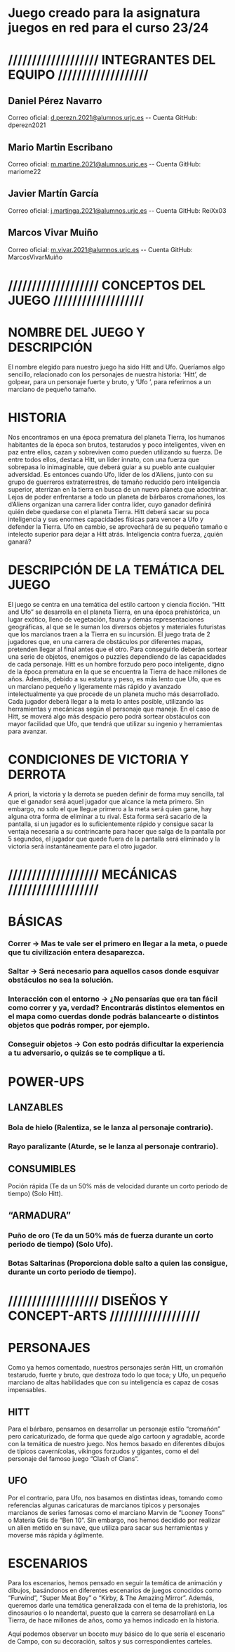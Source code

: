 # Juego creado para la asignatura juegos en red para el curso 23/24
# /////////////////// INTEGRANTES DEL EQUIPO ///////////////////
 ## Daniel Pérez Navarro
Correo oficial: d.perezn.2021@alumnos.urjc.es
-- Cuenta GitHub: dperezn2021

 ## Mario Martin Escribano
Correo oficial: m.martine.2021@alumnos.urjc.es
-- Cuenta GitHub: mariome22

 ## Javier Martín García
Correo oficial: j.martinga.2021@alumnos.urjc.es
-- Cuenta GitHub: ReiXx03

 ## Marcos Vivar Muiño
Correo oficial: m.vivar.2021@alumnos.urjc.es
-- Cuenta GitHub: MarcosVivarMuiño

# /////////////////// CONCEPTOS DEL JUEGO ///////////////////
# NOMBRE DEL JUEGO Y DESCRIPCIÓN
El nombre elegido para nuestro juego ha sido Hitt and Ufo. Queríamos algo sencillo, relacionado con los personajes de nuestra historia: ‘Hitt’, de golpear, para un personaje fuerte y bruto, y ‘Ufo ’, para referirnos a un marciano de pequeño tamaño.

# HISTORIA
Nos encontramos en una época prematura del planeta Tierra, los humanos habitantes de la época son brutos, testarudos y poco inteligentes, viven en paz entre ellos, cazan y sobreviven como pueden utilizando su fuerza. De entre todos ellos, destaca Hitt, un líder innato, con una fuerza que sobrepasa lo inimaginable, que deberá guiar a su pueblo ante cualquier adversidad. Es entonces cuando Ufo, líder de los d’Aliens, junto con su grupo de guerreros extraterrestres, de tamaño reducido pero inteligencia superior, aterrizan en la tierra en busca de un nuevo planeta que adoctrinar. Lejos de poder enfrentarse a todo un planeta de bárbaros cromañones, los d’Aliens organizan una carrera líder contra líder, cuyo ganador definirá quién debe quedarse con el planeta Tierra. Hitt deberá sacar su poca inteligencia y sus enormes capacidades físicas para vencer a Ufo y defender la Tierra. Ufo en cambio, se aprovechará de su pequeño tamaño e intelecto superior para dejar a Hitt atrás. Inteligencia contra fuerza, ¿quién ganará?

# DESCRIPCIÓN DE LA TEMÁTICA DEL JUEGO
El juego se centra en una temática del estilo cartoon y ciencia ficción. “Hitt and Ufo” se desarrolla en el planeta Tierra, en una época prehistórica, un lugar exótico, lleno de vegetación, fauna y demás representaciones geográficas, al que se le suman los diversos objetos y materiales futuristas que los marcianos traen a la Tierra en su incursión.
El juego trata de 2 jugadores que, en una carrera de obstáculos por diferentes mapas, pretenden llegar al final antes que el otro. Para conseguirlo deberán sortear una serie de objetos, enemigos o puzzles dependiendo de las capacidades de cada personaje.
Hitt es un hombre forzudo pero poco inteligente, digno de la época prematura en la que se encuentra la Tierra de hace millones de años. Además, debido a su estatura y peso, es más lento que Ufo, que es un marciano pequeño y ligeramente más rápido y avanzado intelectualmente ya que procede de un planeta mucho más desarrollado.
Cada jugador deberá llegar a la meta lo antes posible, utilizando las herramientas y mecánicas según el personaje que maneje. En el caso de Hitt, se moverá algo más despacio pero podrá sortear obstáculos con mayor facilidad que Ufo, que tendrá que utilizar su ingenio y herramientas para avanzar.

# CONDICIONES DE VICTORIA Y DERROTA
A priori, la victoria y la derrota se pueden definir de forma muy sencilla, tal que el ganador será aquel jugador que alcance la meta primero. Sin embargo, no solo el que llegue primero a la meta será quien gane, hay alguna otra forma de eliminar a tu rival.
Esta forma será sacarlo de la pantalla, si un jugador es lo suficientemente rápido y consigue sacar la ventaja necesaria a su contrincante para hacer que salga de la pantalla por 5 segundos, el jugador que quede fuera de la pantalla será eliminado y la victoria será instantáneamente para el otro jugador.

# /////////////////// MECÁNICAS ///////////////////
# BÁSICAS
 ### Correr → Mas te vale ser el primero en llegar a la meta, o puede que tu civilización entera desaparezca.
 ### Saltar → Será necesario para aquellos casos donde esquivar obstáculos no sea la solución.
 ### Interacción con el entorno → ¿No pensarías que era tan fácil como correr y ya, verdad? Encontrarás distintos elementos en el mapa como cuerdas donde podrás balancearte o distintos objetos que podrás romper, por ejemplo.
 ### Conseguir objetos → Con esto podrás dificultar la experiencia a tu adversario, o quizás se te complique a ti.

# POWER-UPS
 ## LANZABLES
 ### Bola de hielo (Ralentiza, se le lanza al personaje contrario).
 ### Rayo paralizante (Aturde, se le lanza al personaje contrario).

 ## CONSUMIBLES
Poción rápida (Te da un 50% más de velocidad durante un corto periodo de tiempo) (Solo Hitt).

 ## “ARMADURA”
 ### Puño de oro (Te da un 50% más de fuerza durante un corto periodo de tiempo) (Solo Ufo).
 ### Botas Saltarinas (Proporciona doble salto a quien las consigue, durante un corto periodo de tiempo).

# /////////////////// DISEÑOS Y CONCEPT-ARTS ///////////////////
# PERSONAJES
Como ya hemos comentado, nuestros personajes serán Hitt, un cromañón testarudo, fuerte y bruto, que destroza todo lo que toca; y Ufo, un pequeño marciano de altas habilidades que con su inteligencia es capaz de cosas impensables.
 ## HITT
Para el bárbaro, pensamos en desarrollar un personaje estilo “cromañón” pero caricaturizado, de forma que quede algo cartoon y agradable, acorde con la temática de nuestro juego. Nos hemos basado en diferentes dibujos de típicos cavernícolas, vikingos forzudos y gigantes, como el del personaje del famoso juego “Clash of Clans”.

 ## UFO
Por el contrario, para Ufo, nos basamos en distintas ideas, tomando como referencias algunas caricaturas de marcianos típicos y personajes marcianos de series famosas como el marciano Marvin de “Looney Toons” o Materia Gris de “Ben 10”. Sin embargo, nos hemos decidido por realizar un alien metido en su nave, que utiliza para sacar sus herramientas y moverse más rápida y ágilmente.

# ESCENARIOS
Para los escenarios, hemos pensado en seguir la temática de animación y dibujos, basándonos en diferentes escenarios de juegos conocidos como “Furwind”, “Super Meat Boy” o “Kirby, & The Amazing Mirror”. Además, queremos darle una temática generalizada con el tema de la prehistoria, los dinosaurios o lo neandertal, puesto que la carrera se desarrollará en La Tierra, de hace millones de años, como ya hemos indicado en la historia.






	

Aquí podemos observar un boceto muy básico de lo que sería el escenario de Campo, con su decoración, saltos y sus correspondientes carteles.
